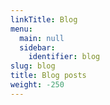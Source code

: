 ```yaml
---
linkTitle: Blog
menu:
  main: null
  sidebar:
    identifier: blog
slug: blog
title: Blog posts
weight: -250
---
```

